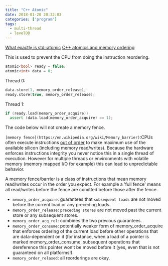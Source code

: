 ```yaml
---
title: "C++ Atomic"
date: 2018-01-20 20:32:03
categories: ['program']
tags:
  - multi-thread
  - levelDB
---
```

[What exactly is std::atomic](https://stackoverflow.com/questions/6319146/c11-introduced-a-standardized-memory-model-what-does-it-mean-and-how-is-it-g)
[C++ atomics and memory ordering](https://bartoszmilewski.com/2008/12/01/c-atomics-and-memory-ordering/)

This is used to prevent the CPU from doing the instruction reordering.

```cpp
atomic<bool> ready = false;
atomic<int> data = 0;
```
Thread 0:
```cpp
data.store(1, memory_order_release);
ready.store(true, memory_order_release);
```
Thread 1:
```cpp
if (ready.load(memory_order_acquire))
  assert (data.load(memory_order_acquire) == 1);
```
The code below will not create a memory fence.

`[memory fence](https://en.wikipedia.org/wiki/Memory_barrier)`:CPUs often execute instructions [out of order](https://en.wikipedia.org/wiki/Out-of-order_execution) to make maximum use of the available silicon (including memory read/writes). Because the hardware enforces instructions integrity you never notice this in a single thread of execution. However for multiple threads or environments with volatile memory (memory mapped I/O for example) this can lead to unpredictable behavior.

A memory fence/barrier is a class of instructions that mean memory read/writes occur in the order you expect. For example a 'full fence' means all read/writes before the fence are comitted before those after the fence.

- `memory_order_acquire`: guarantees that `subsequent loads` are not moved before the current load or any preceding loads.
- `memory_order_release`: `preceding stores` are not moved past the current store or any subsequent stores.
- `memory_order_acq_rel`: combines the two previous guarantees.
- `memory_order_consume`: potentially weaker form of memory_order_acquire that enforces ordering of the current load before other operations that are data-dependent on it (for instance, when a load of a pointer is marked memory_order_consume, subsequent operations that dereference this pointer won’t be moved before it (yes, even that is not guaranteed on all platforms!).
- `memory_order_relaxed`: all reorderings are okay.
